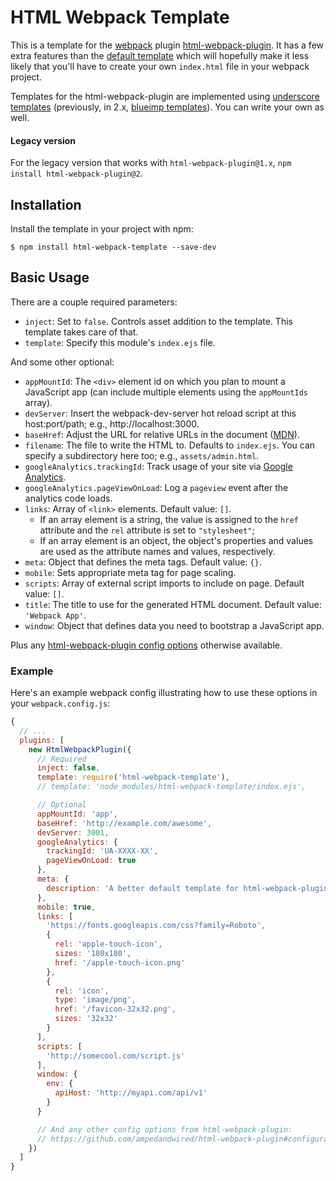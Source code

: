 # HTML Webpack Template

This is a template for the [webpack](http://webpack.github.io/) plugin [html-webpack-plugin](https://www.npmjs.com/package/html-webpack-plugin).
It has a few extra features than the [default template](https://github.com/ampedandwired/html-webpack-plugin/blob/master/default_index.html)
which will hopefully make it less likely that you'll have to create your own `index.html` file in your webpack project.

Templates for the html-webpack-plugin are implemented using [underscore templates](http://underscorejs.org/#template)
(previously, in 2.x, [blueimp templates](https://github.com/blueimp/JavaScript-Templates)). You can write your own as
well.

#### Legacy version

For the legacy version that works with `html-webpack-plugin@1.x`, `npm install html-webpack-plugin@2`.

## Installation

Install the template in your project with npm:

```shell
$ npm install html-webpack-template --save-dev
```

## Basic Usage

There are a couple required parameters:

- `inject`: Set to `false`. Controls asset addition to the template. This template takes care of that.
- `template`: Specify this module's `index.ejs` file.

And some other optional:

- `appMountId`: The `<div>` element id on which you plan to mount a JavaScript app (can include multiple elements using
                the `appMountIds` array).
- `devServer`: Insert the webpack-dev-server hot reload script at this host:port/path; e.g., http://localhost:3000.
- `baseHref`: Adjust the URL for relative URLs in the document ([MDN](https://developer.mozilla.org/en/docs/Web/HTML/Element/base)).
- `filename`: The file to write the HTML to. Defaults to `index.ejs`. You can specify a subdirectory here too; e.g.,
              `assets/admin.html`.
- `googleAnalytics.trackingId`: Track usage of your site via [Google Analytics](http://analytics.google.com).
- `googleAnalytics.pageViewOnLoad`: Log a `pageview` event after the analytics code loads.
- `links`: Array of `<link>` elements. Default value: `[]`.
  - If an array element is a string, the value is assigned to the `href` attribute and the `rel` attribute is set to `"stylesheet"`;
  - If an array element is an object, the object's properties and values are used as the attribute names and values, respectively.
- `meta`: Object that defines the meta tags. Default value: `{}`.
- `mobile`: Sets appropriate meta tag for page scaling.
- `scripts`: Array of external script imports to include on page. Default value: `[]`.
- `title`: The title to use for the generated HTML document. Default value: `'Webpack App'`.
- `window`: Object that defines data you need to bootstrap a JavaScript app.

Plus any [html-webpack-plugin config options](https://github.com/ampedandwired/html-webpack-plugin#configuration)
otherwise available.

### Example

Here's an example webpack config illustrating how to use these options in your `webpack.config.js`:

```js
{
  // ...
  plugins: [
    new HtmlWebpackPlugin({
      // Required
      inject: false,
      template: require('html-webpack-template'),
      // template: 'node_modules/html-webpack-template/index.ejs',

      // Optional
      appMountId: 'app',
      baseHref: 'http://example.com/awesome',
      devServer: 3001,
      googleAnalytics: {
        trackingId: 'UA-XXXX-XX',
        pageViewOnLoad: true
      },
      meta: {
        description: 'A better default template for html-webpack-plugin.'
      },
      mobile: true,
      links: [
        'https://fonts.googleapis.com/css?family=Roboto',
        {
          rel: 'apple-touch-icon',
          sizes: '180x180',
          href: '/apple-touch-icon.png'
        },
        {
          rel: 'icon',
          type: 'image/png',
          href: '/favicon-32x32.png',
          sizes: '32x32'
        }
      ],
      scripts: [
        'http://somecool.com/script.js'
      ],
      window: {
        env: {
          apiHost: 'http://myapi.com/api/v1'
        }
      }

      // And any other config options from html-webpack-plugin:
      // https://github.com/ampedandwired/html-webpack-plugin#configuration
    })
  ]
}
```
